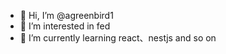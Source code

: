 - 👋 Hi, I’m @agreenbird1
- 👀 I’m interested in fed
- 🌱 I’m currently learning react、nestjs and so on

<!---
agreenbird1/agreenbird1 is a ✨ special ✨ repository because its `README.md` (this file) appears on your GitHub profile.
You can click the Preview link to take a look at your changes.
--->
